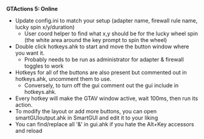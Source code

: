**GTActions 5: Online**
- Update config.ini to match your setup (adapter name, firewall rule name, lucky spin x/y/duration)
    - User coord helper to find what x,y should be for the lucky wheel spin (the white area around the key prompt to spin the wheel)
- Double click hotkeys.ahk to start and move the button window where you want it.
    - Probably needs to be run as administrator for adapter & firewall toggles to work
- Hotkeys for all of the buttons are also present but commented out in hotkeys.ahk, uncomment them to use.
    - Conversely, to turn off the gui comment out the gui include in hotkeys.ahk.
- Every hotkey will make the GTAV window active, wait 100ms, then run its action.
- To modify the layout or add more buttons, you can open smartGUIoutput.ahk in SmartGUI and edit it to your liking
- You can find/replace all '&' in gui.ahk if you hate the Alt+Key accessors and reload
